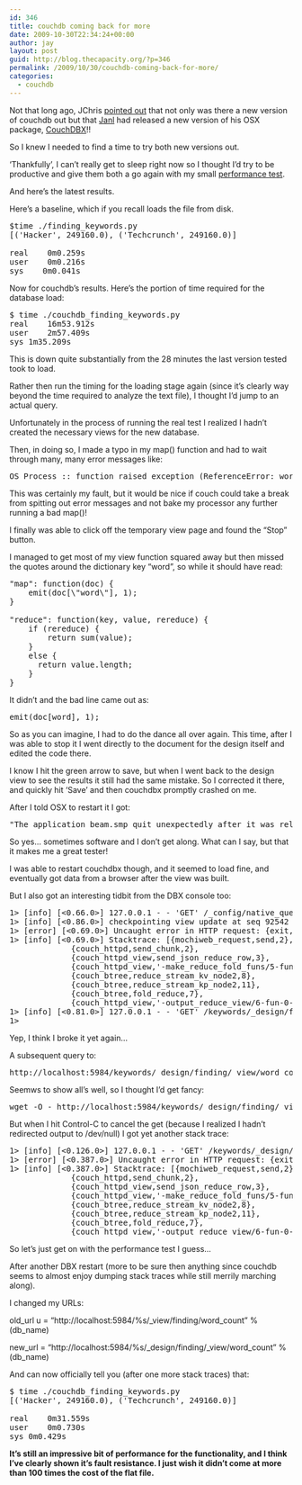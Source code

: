 ```yaml
---
id: 346
title: couchdb coming back for more
date: 2009-10-30T22:34:24+00:00
author: jay
layout: post
guid: http://blog.thecapacity.org/?p=346
permalink: /2009/10/30/couchdb-coming-back-for-more/
categories:
  - couchdb
---
```

Not that long ago, JChris [pointed out](http://blog.thecapacity.org/2009/03/19/couchdb-performance-or-use-a-file/#comment-1473) that not only was there a new version of couchdb out but that [Janl](http://twitter.com/Janl) had released a new version of his OSX package, [CouchDBX](http://janl.github.com/couchdbx/)!!

So I knew I needed to find a time to try both new versions out.

‘Thankfully’, I can’t really get to sleep right now so I thought I’d try to be productive and give them both a go again with my small [performance test](http://blog.thecapacity.org/2009/05/31/couchdb-performance-too-much-tcp/).

And here’s the latest results.

Here’s a baseline, which if you recall loads the file from disk.

<pre>$time ./finding_keywords.py
[('Hacker', 249160.0), ('Techcrunch', 249160.0)]

real    0m0.259s
user    0m0.216s
sys    0m0.041s</pre>

Now for couchdb’s results. Here’s the portion of time required for the database load:

<pre>$ time ./couchdb_finding_keywords.py
real	16m53.912s
user	2m57.409s
sys	1m35.209s</pre>

This is down quite substantially from the 28 minutes the last version tested took to load.

Rather then run the timing for the loading stage again (since it’s clearly way beyond the time required to analyze the text file), I thought I’d jump to an actual query.

Unfortunately in the process of running the real test I realized I hadn’t created the necessary views for the new database.

Then, in doing so, I made a typo in my map() function and had to wait through many, many error messages like:

<pre>OS Process :: function raised exception (ReferenceError: worse is not defined) with doc._id ############</pre>

This was certainly my fault, but it would be nice if couch could take a break from spitting out error messages and not bake my processor any further running a bad map()!

I finally was able to click off the temporary view page and found the “Stop” button.

I managed to get most of my view function squared away but then missed the quotes around the dictionary key “word”, so while it should have read:

<pre>"map": function(doc) {
    emit(doc[\"word\"], 1);
}

"reduce": function(key, value, rereduce) {
    if (rereduce) {
        return sum(value);
    }
    else {
      return value.length;
    }
}</pre>

It didn’t and the bad line came out as:

<pre>emit(doc[word], 1);</pre>

So as you can imagine, I had to do the dance all over again. This time, after I was able to stop it I went directly to the document for the design itself and edited the code there.

I know I hit the green arrow to save, but when I went back to the design view to see the results it still had the same mistake. So I corrected it there, and quickly hit ‘Save’ and then couchdbx promptly crashed on me.

After I told OSX to restart it I got:

<pre>"The application beam.smp quit unexpectedly after it was relaunched"</pre>

So yes… sometimes software and I don’t get along. What can I say, but that it makes me a great tester!

I was able to restart couchdbx though, and it seemed to load fine, and eventually got data from a browser after the view was built.

But I also got an interesting tidbit from the DBX console too:

<pre>1> [info] [<0.66.0>] 127.0.0.1 - - 'GET' /_config/native_query_servers/ 200
1> [info] [<0.86.0>] checkpointing view update at seq 92542 for keywords _design/finding
1> [error] [<0.69.0>] Uncaught error in HTTP request: {exit,normal}
1> [info] [<0.69.0>] Stacktrace: [{mochiweb_request,send,2},
             {couch_httpd,send_chunk,2},
             {couch_httpd_view,send_json_reduce_row,3},
             {couch_httpd_view,'-make_reduce_fold_funs/5-fun-1-',8},
             {couch_btree,reduce_stream_kv_node2,8},
             {couch_btree,reduce_stream_kp_node2,11},
             {couch_btree,fold_reduce,7},
             {couch_httpd_view,'-output_reduce_view/6-fun-0-',12}]
1> [info] [<0.81.0>] 127.0.0.1 - - 'GET' /keywords/_design/finding/_view/word_count?group=true 200
1></pre>

Yep, I think I broke it yet again…

A subsequent query to:

<pre>http://localhost:5984/keywords/_design/finding/_view/word_count?group=true</pre>

Seemws to show all’s well, so I thought I’d get fancy:

<pre>wget -O - http://localhost:5984/keywords/_design/finding/_view/word_count?group=true</pre>

But when I hit Control-C to cancel the get (because I realized I hadn’t redirected output to /dev/null) I got yet another stack trace:

<pre>1> [info] [<0.126.0>] 127.0.0.1 - - 'GET' /keywords/_design/finding/_view/word_count?group=true 304
1> [error] [<0.387.0>] Uncaught error in HTTP request: {exit,normal}
1> [info] [<0.387.0>] Stacktrace: [{mochiweb_request,send,2},
             {couch_httpd,send_chunk,2},
             {couch_httpd_view,send_json_reduce_row,3},
             {couch_httpd_view,'-make_reduce_fold_funs/5-fun-1-',8},
             {couch_btree,reduce_stream_kv_node2,8},
             {couch_btree,reduce_stream_kp_node2,11},
             {couch_btree,fold_reduce,7},
             {couch_httpd_view,'-output_reduce_view/6-fun-0-',12}]</pre>

So let’s just get on with the performance test I guess…

After another DBX restart (more to be sure then anything since couchdb seems to almost enjoy dumping stack traces while still merrily marching along).

I changed my URLs:
  
old\_url u = “http://localhost:5984/%s/\_view/finding/word\_count” % (db\_name)

new\_url = “http://localhost:5984/%s/\_design/finding/\_view/word\_count” % (db_name)

And can now officially tell you (after one more stack traces) that:

<pre>$ time ./couchdb_finding_keywords.py
[('Hacker', 249160.0), ('Techcrunch', 249160.0)]

real	0m31.559s
user	0m0.730s
sys	0m0.429s</pre>

**It’s still an impressive bit of performance for the functionality, and I think I’ve clearly shown it’s fault resistance. I just wish it didn’t come at more than 100 times the cost of the flat file.**
